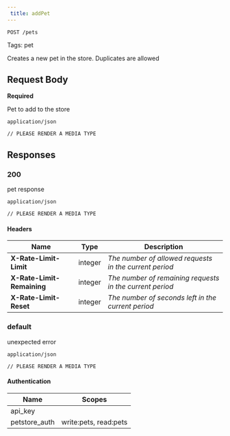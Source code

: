 ```yaml
---
 title: addPet
---
```

```
POST /pets
```

Tags: pet

Creates a new pet in the store. Duplicates are allowed

## Request Body

**Required**

Pet to add to the store

`application/json`
```
// PLEASE RENDER A MEDIA TYPE
```

## Responses

### 200

pet response

`application/json`
```
// PLEASE RENDER A MEDIA TYPE
```
#### Headers

|Name|Type|Description|
|----|---|-----------|
| **X-Rate-Limit-Limit**   | integer | *The number of allowed requests in the current period* |
| **X-Rate-Limit-Remaining**   | integer | *The number of remaining requests in the current period* |
| **X-Rate-Limit-Reset**   | integer | *The number of seconds left in the current period* |

### default

unexpected error

`application/json`
```
// PLEASE RENDER A MEDIA TYPE
```
#### Authentication
|Name|Scopes|
|----|------|
| api_key |  |
| petstore_auth | write:pets, read:pets |

